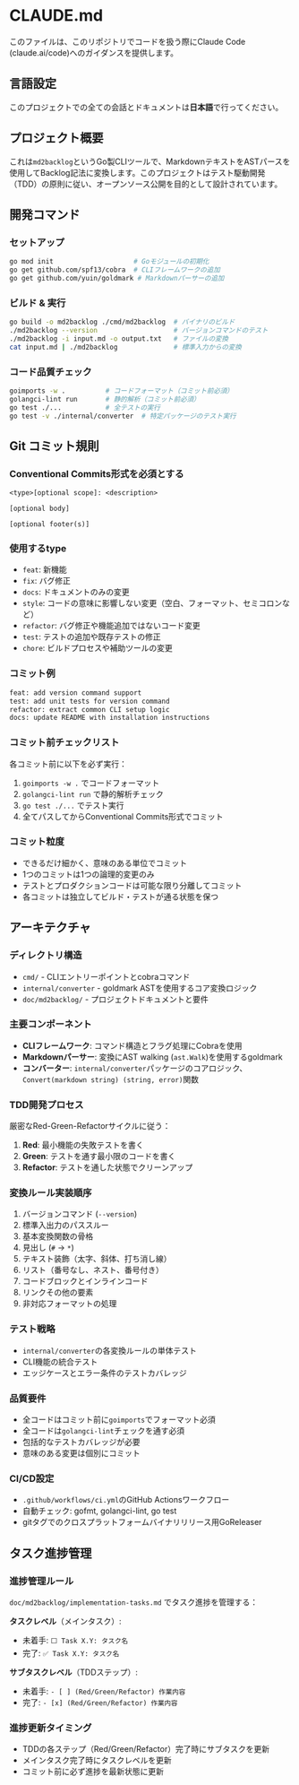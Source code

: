 # CLAUDE.md

このファイルは、このリポジトリでコードを扱う際にClaude Code (claude.ai/code)へのガイダンスを提供します。

## 言語設定
このプロジェクトでの全ての会話とドキュメントは**日本語**で行ってください。

## プロジェクト概要

これは`md2backlog`というGo製CLIツールで、MarkdownテキストをASTパースを使用してBacklog記法に変換します。このプロジェクトはテスト駆動開発（TDD）の原則に従い、オープンソース公開を目的として設計されています。

## 開発コマンド

### セットアップ
```bash
go mod init                    # Goモジュールの初期化
go get github.com/spf13/cobra  # CLIフレームワークの追加
go get github.com/yuin/goldmark # Markdownパーサーの追加
```

### ビルド & 実行
```bash
go build -o md2backlog ./cmd/md2backlog  # バイナリのビルド
./md2backlog --version                   # バージョンコマンドのテスト
./md2backlog -i input.md -o output.txt   # ファイルの変換
cat input.md | ./md2backlog              # 標準入力からの変換
```

### コード品質チェック
```bash
goimports -w .          # コードフォーマット（コミット前必須）
golangci-lint run       # 静的解析（コミット前必須）
go test ./...           # 全テストの実行
go test -v ./internal/converter  # 特定パッケージのテスト実行
```

## Git コミット規則

### Conventional Commits形式を必須とする
```
<type>[optional scope]: <description>

[optional body]

[optional footer(s)]
```

### 使用するtype
- `feat`: 新機能
- `fix`: バグ修正
- `docs`: ドキュメントのみの変更
- `style`: コードの意味に影響しない変更（空白、フォーマット、セミコロンなど）
- `refactor`: バグ修正や機能追加ではないコード変更
- `test`: テストの追加や既存テストの修正
- `chore`: ビルドプロセスや補助ツールの変更

### コミット例
```bash
feat: add version command support
test: add unit tests for version command
refactor: extract common CLI setup logic
docs: update README with installation instructions
```

### コミット前チェックリスト
各コミット前に以下を必ず実行：
1. `goimports -w .` でコードフォーマット
2. `golangci-lint run` で静的解析チェック
3. `go test ./...` でテスト実行
4. 全てパスしてからConventional Commits形式でコミット

### コミット粒度
- できるだけ細かく、意味のある単位でコミット
- 1つのコミットは1つの論理的変更のみ
- テストとプロダクションコードは可能な限り分離してコミット
- 各コミットは独立してビルド・テストが通る状態を保つ

## アーキテクチャ

### ディレクトリ構造
- `cmd/` - CLIエントリーポイントとcobraコマンド
- `internal/converter` - goldmark ASTを使用するコア変換ロジック
- `doc/md2backlog/` - プロジェクトドキュメントと要件

### 主要コンポーネント
- **CLIフレームワーク**: コマンド構造とフラグ処理にCobraを使用
- **Markdownパーサー**: 変換にAST walking (`ast.Walk`)を使用するgoldmark
- **コンバーター**: `internal/converter`パッケージのコアロジック、`Convert(markdown string) (string, error)`関数

### TDD開発プロセス
厳密なRed-Green-Refactorサイクルに従う：
1. **Red**: 最小機能の失敗テストを書く
2. **Green**: テストを通す最小限のコードを書く
3. **Refactor**: テストを通した状態でクリーンアップ

### 変換ルール実装順序
1. バージョンコマンド (`--version`)
2. 標準入出力のパススルー
3. 基本変換関数の骨格
4. 見出し (`#` → `*`)
5. テキスト装飾（太字、斜体、打ち消し線）
6. リスト（番号なし、ネスト、番号付き）
7. コードブロックとインラインコード
8. リンクその他の要素
9. 非対応フォーマットの処理

### テスト戦略
- `internal/converter`の各変換ルールの単体テスト
- CLI機能の統合テスト
- エッジケースとエラー条件のテストカバレッジ

### 品質要件
- 全コードはコミット前に`goimports`でフォーマット必須
- 全コードは`golangci-lint`チェックを通す必須
- 包括的なテストカバレッジが必要
- 意味のある変更は個別にコミット

### CI/CD設定
- `.github/workflows/ci.yml`のGitHub Actionsワークフロー
- 自動チェック: gofmt, golangci-lint, go test
- gitタグでのクロスプラットフォームバイナリリリース用GoReleaser

## タスク進捗管理

### 進捗管理ルール
`doc/md2backlog/implementation-tasks.md` でタスク進捗を管理する：

**タスクレベル**（メインタスク）:
- 未着手: `⬜ Task X.Y: タスク名`
- 完了: `✅ Task X.Y: タスク名`

**サブタスクレベル**（TDDステップ）:
- 未着手: `- [ ] (Red/Green/Refactor) 作業内容`
- 完了: `- [x] (Red/Green/Refactor) 作業内容`

### 進捗更新タイミング
- TDDの各ステップ（Red/Green/Refactor）完了時にサブタスクを更新
- メインタスク完了時にタスクレベルを更新
- コミット前に必ず進捗を最新状態に更新